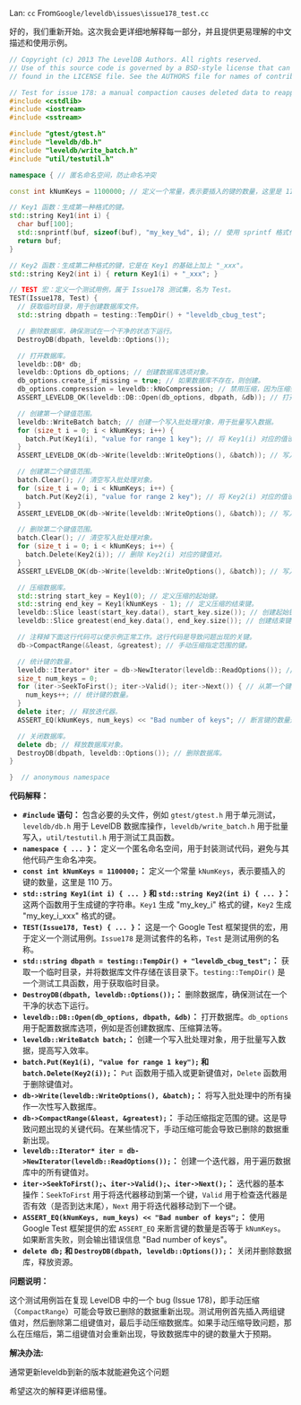 Lan: `cc` From`Google/leveldb\issues\issue178_test.cc`

好的，我们重新开始。这次我会更详细地解释每一部分，并且提供更易理解的中文描述和使用示例。

```cpp
// Copyright (c) 2013 The LevelDB Authors. All rights reserved.
// Use of this source code is governed by a BSD-style license that can be
// found in the LICENSE file. See the AUTHORS file for names of contributors.

// Test for issue 178: a manual compaction causes deleted data to reappear.
#include <cstdlib>
#include <iostream>
#include <sstream>

#include "gtest/gtest.h"
#include "leveldb/db.h"
#include "leveldb/write_batch.h"
#include "util/testutil.h"

namespace { // 匿名命名空间，防止命名冲突

const int kNumKeys = 1100000; // 定义一个常量，表示要插入的键的数量，这里是 110 万。

// Key1 函数：生成第一种格式的键。
std::string Key1(int i) {
  char buf[100];
  std::snprintf(buf, sizeof(buf), "my_key_%d", i); // 使用 sprintf 格式化字符串，将数字 i 插入到 "my_key_%d" 中。
  return buf;
}

// Key2 函数：生成第二种格式的键，它是在 Key1 的基础上加上 "_xxx"。
std::string Key2(int i) { return Key1(i) + "_xxx"; }

// TEST 宏：定义一个测试用例，属于 Issue178 测试集，名为 Test。
TEST(Issue178, Test) {
  // 获取临时目录，用于创建数据库文件。
  std::string dbpath = testing::TempDir() + "leveldb_cbug_test";

  // 删除数据库，确保测试在一个干净的状态下运行。
  DestroyDB(dbpath, leveldb::Options());

  // 打开数据库。
  leveldb::DB* db;
  leveldb::Options db_options; // 创建数据库选项对象。
  db_options.create_if_missing = true; // 如果数据库不存在，则创建。
  db_options.compression = leveldb::kNoCompression; // 禁用压缩，因为压缩会影响层级的创建，这个测试用例是针对特定场景设计的。
  ASSERT_LEVELDB_OK(leveldb::DB::Open(db_options, dbpath, &db)); // 打开数据库，如果失败则断言。

  // 创建第一个键值范围。
  leveldb::WriteBatch batch; // 创建一个写入批处理对象，用于批量写入数据。
  for (size_t i = 0; i < kNumKeys; i++) {
    batch.Put(Key1(i), "value for range 1 key"); // 将 Key1(i) 对应的值设为 "value for range 1 key"。
  }
  ASSERT_LEVELDB_OK(db->Write(leveldb::WriteOptions(), &batch)); // 写入数据，如果失败则断言。

  // 创建第二个键值范围。
  batch.Clear(); // 清空写入批处理对象。
  for (size_t i = 0; i < kNumKeys; i++) {
    batch.Put(Key2(i), "value for range 2 key"); // 将 Key2(i) 对应的值设为 "value for range 2 key"。
  }
  ASSERT_LEVELDB_OK(db->Write(leveldb::WriteOptions(), &batch)); // 写入数据，如果失败则断言。

  // 删除第二个键值范围。
  batch.Clear(); // 清空写入批处理对象。
  for (size_t i = 0; i < kNumKeys; i++) {
    batch.Delete(Key2(i)); // 删除 Key2(i) 对应的键值对。
  }
  ASSERT_LEVELDB_OK(db->Write(leveldb::WriteOptions(), &batch)); // 写入删除操作，如果失败则断言。

  // 压缩数据库。
  std::string start_key = Key1(0); // 定义压缩的起始键。
  std::string end_key = Key1(kNumKeys - 1); // 定义压缩的结束键。
  leveldb::Slice least(start_key.data(), start_key.size()); // 创建起始键的 Slice 对象。
  leveldb::Slice greatest(end_key.data(), end_key.size()); // 创建结束键的 Slice 对象。

  // 注释掉下面这行代码可以使示例正常工作。这行代码是导致问题出现的关键。
  db->CompactRange(&least, &greatest); // 手动压缩指定范围的键。

  // 统计键的数量。
  leveldb::Iterator* iter = db->NewIterator(leveldb::ReadOptions()); // 创建一个迭代器，用于遍历数据库。
  size_t num_keys = 0;
  for (iter->SeekToFirst(); iter->Valid(); iter->Next()) { // 从第一个键开始迭代，直到迭代器失效。
    num_keys++; // 统计键的数量。
  }
  delete iter; // 释放迭代器。
  ASSERT_EQ(kNumKeys, num_keys) << "Bad number of keys"; // 断言键的数量是否等于 kNumKeys，如果不等则报错。

  // 关闭数据库。
  delete db; // 释放数据库对象。
  DestroyDB(dbpath, leveldb::Options()); // 删除数据库。
}

}  // anonymous namespace
```

**代码解释：**

*   **`#include` 语句：** 包含必要的头文件，例如 `gtest/gtest.h` 用于单元测试，`leveldb/db.h` 用于 LevelDB 数据库操作，`leveldb/write_batch.h` 用于批量写入，`util/testutil.h` 用于测试工具函数。
*   **`namespace { ... }`：** 定义一个匿名命名空间，用于封装测试代码，避免与其他代码产生命名冲突。
*   **`const int kNumKeys = 1100000;`：** 定义一个常量 `kNumKeys`，表示要插入的键的数量，这里是 110 万。
*   **`std::string Key1(int i) { ... }` 和 `std::string Key2(int i) { ... }`：** 这两个函数用于生成键的字符串。`Key1` 生成 "my\_key\_i" 格式的键，`Key2` 生成 "my\_key\_i\_xxx" 格式的键。
*   **`TEST(Issue178, Test) { ... }`：**  这是一个 Google Test 框架提供的宏，用于定义一个测试用例。`Issue178` 是测试套件的名称，`Test` 是测试用例的名称。
*   **`std::string dbpath = testing::TempDir() + "leveldb_cbug_test";`：**  获取一个临时目录，并将数据库文件存储在该目录下。`testing::TempDir()` 是一个测试工具函数，用于获取临时目录。
*   **`DestroyDB(dbpath, leveldb::Options());`：**  删除数据库，确保测试在一个干净的状态下运行。
*   **`leveldb::DB::Open(db_options, dbpath, &db)`：**  打开数据库。`db_options` 用于配置数据库选项，例如是否创建数据库、压缩算法等。
*   **`leveldb::WriteBatch batch;`：**  创建一个写入批处理对象，用于批量写入数据，提高写入效率。
*   **`batch.Put(Key1(i), "value for range 1 key");` 和 `batch.Delete(Key2(i));`：**  `Put` 函数用于插入或更新键值对，`Delete` 函数用于删除键值对。
*   **`db->Write(leveldb::WriteOptions(), &batch);`：**  将写入批处理中的所有操作一次性写入数据库。
*   **`db->CompactRange(&least, &greatest);`：**  手动压缩指定范围的键。这是导致问题出现的关键代码。在某些情况下，手动压缩可能会导致已删除的数据重新出现。
*   **`leveldb::Iterator* iter = db->NewIterator(leveldb::ReadOptions());`：**  创建一个迭代器，用于遍历数据库中的所有键值对。
*   **`iter->SeekToFirst();`、`iter->Valid();`、`iter->Next();`：**  迭代器的基本操作：`SeekToFirst` 用于将迭代器移动到第一个键，`Valid` 用于检查迭代器是否有效（是否到达末尾），`Next` 用于将迭代器移动到下一个键。
*   **`ASSERT_EQ(kNumKeys, num_keys) << "Bad number of keys";`：**  使用 Google Test 框架提供的宏 `ASSERT_EQ` 来断言键的数量是否等于 `kNumKeys`。如果断言失败，则会输出错误信息 "Bad number of keys"。
*   **`delete db;` 和 `DestroyDB(dbpath, leveldb::Options());`：**  关闭并删除数据库，释放资源。

**问题说明：**

这个测试用例旨在复现 LevelDB 中的一个 bug (Issue 178)，即手动压缩（`CompactRange`）可能会导致已删除的数据重新出现。测试用例首先插入两组键值对，然后删除第二组键值对，最后手动压缩数据库。如果手动压缩导致问题，那么在压缩后，第二组键值对会重新出现，导致数据库中的键的数量大于预期。

**解决办法:**

通常更新leveldb到新的版本就能避免这个问题

希望这次的解释更详细易懂。
